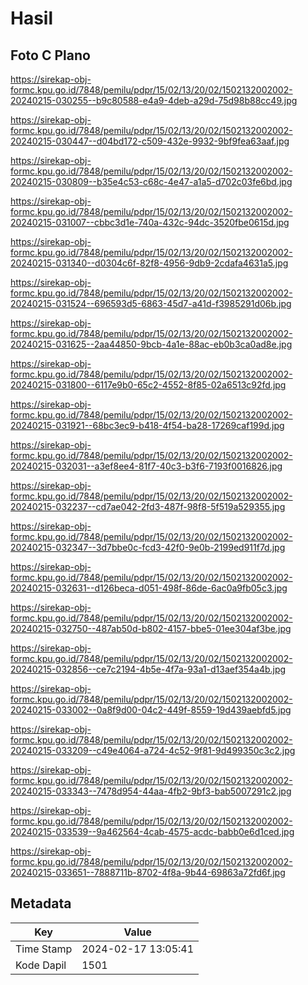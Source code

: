 # Hasil

## Foto C Plano

https://sirekap-obj-formc.kpu.go.id/7848/pemilu/pdpr/15/02/13/20/02/1502132002002-20240215-030255--b9c80588-e4a9-4deb-a29d-75d98b88cc49.jpg

https://sirekap-obj-formc.kpu.go.id/7848/pemilu/pdpr/15/02/13/20/02/1502132002002-20240215-030447--d04bd172-c509-432e-9932-9bf9fea63aaf.jpg

https://sirekap-obj-formc.kpu.go.id/7848/pemilu/pdpr/15/02/13/20/02/1502132002002-20240215-030809--b35e4c53-c68c-4e47-a1a5-d702c03fe6bd.jpg

https://sirekap-obj-formc.kpu.go.id/7848/pemilu/pdpr/15/02/13/20/02/1502132002002-20240215-031007--cbbc3d1e-740a-432c-94dc-3520fbe0615d.jpg

https://sirekap-obj-formc.kpu.go.id/7848/pemilu/pdpr/15/02/13/20/02/1502132002002-20240215-031340--d0304c6f-82f8-4956-9db9-2cdafa4631a5.jpg

https://sirekap-obj-formc.kpu.go.id/7848/pemilu/pdpr/15/02/13/20/02/1502132002002-20240215-031524--696593d5-6863-45d7-a41d-f3985291d06b.jpg

https://sirekap-obj-formc.kpu.go.id/7848/pemilu/pdpr/15/02/13/20/02/1502132002002-20240215-031625--2aa44850-9bcb-4a1e-88ac-eb0b3ca0ad8e.jpg

https://sirekap-obj-formc.kpu.go.id/7848/pemilu/pdpr/15/02/13/20/02/1502132002002-20240215-031800--6117e9b0-65c2-4552-8f85-02a6513c92fd.jpg

https://sirekap-obj-formc.kpu.go.id/7848/pemilu/pdpr/15/02/13/20/02/1502132002002-20240215-031921--68bc3ec9-b418-4f54-ba28-17269caf199d.jpg

https://sirekap-obj-formc.kpu.go.id/7848/pemilu/pdpr/15/02/13/20/02/1502132002002-20240215-032031--a3ef8ee4-81f7-40c3-b3f6-7193f0016826.jpg

https://sirekap-obj-formc.kpu.go.id/7848/pemilu/pdpr/15/02/13/20/02/1502132002002-20240215-032237--cd7ae042-2fd3-487f-98f8-5f519a529355.jpg

https://sirekap-obj-formc.kpu.go.id/7848/pemilu/pdpr/15/02/13/20/02/1502132002002-20240215-032347--3d7bbe0c-fcd3-42f0-9e0b-2199ed911f7d.jpg

https://sirekap-obj-formc.kpu.go.id/7848/pemilu/pdpr/15/02/13/20/02/1502132002002-20240215-032631--d126beca-d051-498f-86de-6ac0a9fb05c3.jpg

https://sirekap-obj-formc.kpu.go.id/7848/pemilu/pdpr/15/02/13/20/02/1502132002002-20240215-032750--487ab50d-b802-4157-bbe5-01ee304af3be.jpg

https://sirekap-obj-formc.kpu.go.id/7848/pemilu/pdpr/15/02/13/20/02/1502132002002-20240215-032856--ce7c2194-4b5e-4f7a-93a1-d13aef354a4b.jpg

https://sirekap-obj-formc.kpu.go.id/7848/pemilu/pdpr/15/02/13/20/02/1502132002002-20240215-033002--0a8f9d00-04c2-449f-8559-19d439aebfd5.jpg

https://sirekap-obj-formc.kpu.go.id/7848/pemilu/pdpr/15/02/13/20/02/1502132002002-20240215-033209--c49e4064-a724-4c52-9f81-9d499350c3c2.jpg

https://sirekap-obj-formc.kpu.go.id/7848/pemilu/pdpr/15/02/13/20/02/1502132002002-20240215-033343--7478d954-44aa-4fb2-9bf3-bab5007291c2.jpg

https://sirekap-obj-formc.kpu.go.id/7848/pemilu/pdpr/15/02/13/20/02/1502132002002-20240215-033539--9a462564-4cab-4575-acdc-babb0e6d1ced.jpg

https://sirekap-obj-formc.kpu.go.id/7848/pemilu/pdpr/15/02/13/20/02/1502132002002-20240215-033651--7888711b-8702-4f8a-9b44-69863a72fd6f.jpg


## Metadata

| Key        | Value               |
| ---------- | ------------------- |
| Time Stamp | 2024-02-17 13:05:41 |
| Kode Dapil | 1501                |



